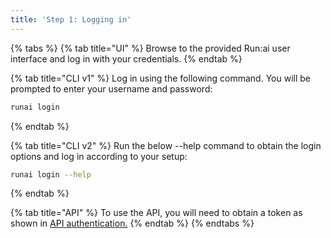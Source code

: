 ```yaml
---
title: 'Step 1: Logging in'
---
```


{% tabs %}
{% tab title="UI" %}
Browse to the provided Run:ai user interface and log in with your credentials.
{% endtab %}

{% tab title="CLI v1" %}
Log in using the following command. You will be prompted to enter your username and password:

```sh
runai login
```
{% endtab %}

{% tab title="CLI v2" %}
Run the below --help command to obtain the login options and log in according to your setup:

```sh
runai login --help
```
{% endtab %}

{% tab title="API" %}
To use the API, you will need to obtain a token as shown in [API authentication.](../../api-reference/rest-auth.md)
{% endtab %}
{% endtabs %}
